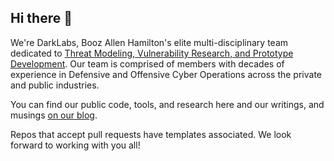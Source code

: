 ## Hi there 👋

We're DarkLabs, Booz Allen Hamilton's elite multi-disciplinary team dedicated to [Threat Modeling, Vulnerability Research, and Prototype Development](https://www.boozallen.com/expertise/cybersecurity/dark-labs.html). Our team is comprised of members with decades of experience in Defensive and Offensive Cyber Operations across the private and public industries.

You can find our public code, tools, and research here and our writings, and musings [on our blog](https://www.boozallen.com/insights/cyber/tech.html).

Repos that accept pull requests have templates associated. We look forward to working with you all!
